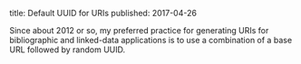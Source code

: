 title: Default UUID for URIs
published: 2017-04-26

Since about 2012 or so, my preferred practice for generating URIs
for bibliographic and linked-data applications is to use a combination 
of a base URL followed by random UUID. 
